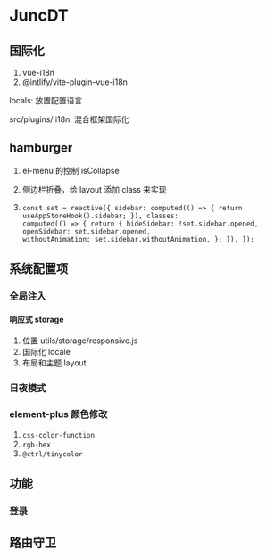 # JuncDT

## 国际化

1. vue-i18n
2. @intlify/vite-plugin-vue-i18n

locals: 放置配置语言

src/plugins/ i18n: 混合框架国际化

## hamburger

1. el-menu 的控制 isCollapse

2. 侧边栏折叠，给 layout 添加 class 来实现

3. ```vue
   const set = reactive({ sidebar: computed(() => { return useAppStoreHook().sidebar; }), classes:
   computed(() => { return { hideSidebar: !set.sidebar.opened, openSidebar: set.sidebar.opened,
   withoutAnimation: set.sidebar.withoutAnimation, }; }), });
   ```

## 系统配置项

### 全局注入

#### 响应式 storage

1. 位置 utils/storage/responsive.js
2. 国际化 locale
3. 布局和主题 layout

### 日夜模式

### element-plus 颜色修改

1.  `css-color-function`
2.  `rgb-hex`
3.  `@ctrl/tinycolor`

## 功能

### 登录

## 路由守卫
